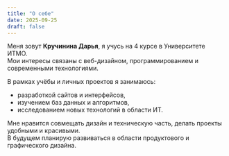 ```yaml
---
title: "О себе"
date: 2025-09-25
draft: false
---
```


Меня зовут **Кручинина Дарья**, я учусь на 4 курсе в Университете ИТМО.  
Мои интересы связаны с веб-дизайном, программированием и современными технологиями.  

В рамках учёбы и личных проектов я занимаюсь:  
- разработкой сайтов и интерфейсов,  
- изучением баз данных и алгоритмов,  
- исследованием новых технологий в области ИТ.  

Мне нравится совмещать дизайн и техническую часть, делать проекты удобными и красивыми.  
В будущем планирую развиваться в области продуктового и графического дизайна.  

